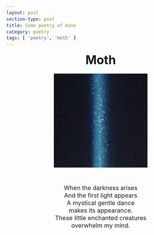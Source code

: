 ```yaml
---
layout: post
section-type: post
title: Some poetry of mine
category: poetry
tags: [ 'poetry', 'moth' ]
---
```


<center>
<font size="+3"> <strong>Moth</strong> </font>
<br>
<br>
<img src="/assets/moth.jpg" alt="Moth" height="250" width="250">
<font size="3.5">
<br>
<br>
<br>
 When the darkness arises<br>
 And the first light appears<br>
 A mystical gentle dance<br>
 makes its appearance.<br>
 These little enchanted creatures<br>
 overwhelm my mind.</font></center>

 <br>
 <br>
 <br>
